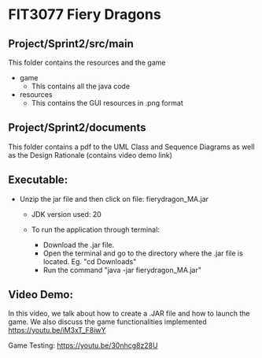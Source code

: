 # FIT3077 Fiery Dragons

## Project/Sprint2/src/main
This folder contains the resources and the game
- game
  - This contains all the java code 
- resources
  - This contains the GUI resources in .png format

## Project/Sprint2/documents
This folder contains a pdf to the UML Class and Sequence Diagrams as well as the Design Rationale (contains video demo link)

## Executable:

- Unzip the jar file and then click on file: fierydragon_MA.jar
  - JDK version used: 20

  - To run the application through terminal:
    - Download the .jar file.
    - Open the terminal and go to the directory where the .jar file is located. Eg. "cd Downloads" 
    - Run the command "java -jar fierydragon_MA.jar"

## Video Demo:
In this video, we talk about how to create a .JAR file and how to launch the game. We also discuss the game functionalities implemented
https://youtu.be/iM3xT_F8iwY

Game Testing:
https://youtu.be/30nhcg8z28U
